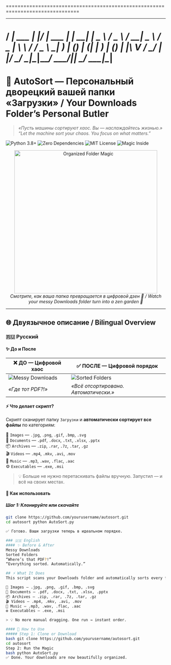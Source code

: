 ===============================================================================
   ____             _   ____        _           _   
  / ___|  ___   ___| |_/ ___|  ___ | |_   _____| |_
  \___ \ / _ \ / __| __\___ \ / _ \| \ \ / / _ \ __|
   ___) | (_) | (__| |_ ___) | (_) | |\ V /  __/ |_
  |____/ \___/ \___|\__|____/ \___/|_| \_/ \___|\__|
===============================================================================

# 🧹 AutoSort — Персональный дворецкий вашей папки «Загрузки» / Your Downloads Folder’s Personal Butler

> _«Пусть машины сортируют хаос. Вы — наслаждайтесь жизнью.»_  
> _“Let the machine sort your chaos. You focus on what matters.”_

![Python 3.8+](https://img.shields.io/badge/Python-3.8%2B-3776AB?logo=python&logoColor=white)
![Zero Dependencies](https://img.shields.io/badge/Dependencies-Zero%20External-00C853?style=flat)
![MIT License](https://img.shields.io/badge/License-MIT-FFD700?style=flat)
![Magic Inside](https://img.shields.io/badge/Magic-100%25%20Guaranteed-purple?style=for-the-badge)

<div align="center">
  <img src="https://media.giphy.com/media/l0HlG8vJkDQAXvJ7W/giphy.gif" width="450" alt="Organized Folder Magic">
  <br>
  <em>Смотрите, как ваша папка превращается в цифровой дзен 🌿 / Watch your messy Downloads folder turn into a zen garden 🌿</em>
</div>

---

## 🌐 Двуязычное описание / Bilingual Overview

### 🇷🇺 Русский

#### ✨ До и После

| ❌ **ДО** — Цифровой хаос       | ✅ **ПОСЛЕ** — Цифровой порядок     |
|-------------------------------|------------------------------------|
| ![Messy Downloads](https://i.imgur.com/6X2J8Kk.png) | ![Sorted Folders](https://i.imgur.com/9V4W3rF.png) |
| _«Где тот PDF?!»_             | _«Всё отсортировано. Автоматически.»_ |

#### ⚡ Что делает скрипт?

Скрипт сканирует папку `Загрузки` и **автоматически сортирует все файлы** по категориям:

📁 `Images` — `.jpg`, `.png`, `.gif`, `.bmp`, `.svg`  
📄 `Documents` — `.pdf`, `.docx`, `.txt`, `.xlsx`, `.pptx`  
📦 `Archives` — `.zip`, `.rar`, `.7z`, `.tar`, `.gz`  
🎬 `Videos` — `.mp4`, `.mkv`, `.avi`, `.mov`  
🎵 `Music` — `.mp3`, `.wav`, `.flac`, `.aac`  
⚙️ `Executables` — `.exe`, `.msi`

> 💡 Больше не нужно перетаскивать файлы вручную. Запустил — и всё на своих местах.

#### 🚀 Как использовать

##### Шаг 1: Клонируйте или скачайте

```bash
git clone https://github.com/yourusername/autosort.git
cd autosort python AutoSort.py

✅ Готово. Ваши загрузки теперь в идеальном порядке.

### 🇺🇸 English
#### ✨ Before & After
Messy Downloads
Sorted Folders
“Where’s that PDF?!”
“Everything sorted. Automatically.”

## ⚡ What It Does
This script scans your Downloads folder and automatically sorts every file into categorized subfolders:

📁 Images — .jpg, .png, .gif, .bmp, .svg
📄 Documents — .pdf, .docx, .txt, .xlsx, .pptx
📦 Archives — .zip, .rar, .7z, .tar, .gz
🎬 Videos — .mp4, .mkv, .avi, .mov
🎵 Music — .mp3, .wav, .flac, .aac
⚙️ Executables — .exe, .msi

> 💡 No more manual dragging. One run → instant order.

#### 🚀 How to Use
##### Step 1: Clone or Download
bash git clone https://github.com/yourusername/autosort.git
cd autosort
Step 2: Run the Magic
bash python AutoSort.py
✅ Done. Your downloads are now beautifully organized.
